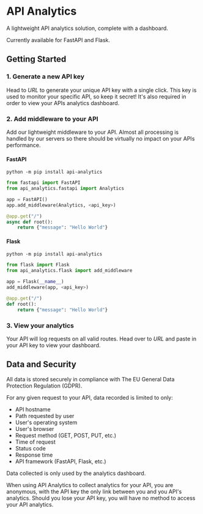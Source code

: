 # API Analytics

A lightweight API analytics solution, complete with a dashboard.

Currently available for FastAPI and Flask.

## Getting Started

### 1. Generate a new API key

Head to *URL* to generate your unique API key with a single click. This key is used to monitor your specific API, so keep it secret! It's also required in order to view your APIs analytics dashboard.

### 2. Add middleware to your API

Add our lightweight middleware to your API. Almost all processing is handled by our servers so there should be virtually no impact on your APIs performance.

#### FastAPI

```
python -m pip install api-analytics
```

```py
from fastapi import FastAPI
from api_analytics.fastapi import Analytics

app = FastAPI()
app.add_middleware(Analytics, <api_key>)

@app.get("/")
async def root():
    return {"message": "Hello World"}
```

#### Flask

```
python -m pip install api-analytics
```

```py
from flask import Flask
from api_analytics.flask import add_middleware

app = Flask(__name__)
add_middleware(app, <api_key>)

@app.get("/")
def root():
    return {"message": "Hello World"}
```

### 3. View your analytics

Your API will log requests on all valid routes. Head over to *URL* and paste in your API key to view your dashboard.

## Data and Security

All data is stored securely in compliance with The EU General Data Protection Regulation (GDPR).

For any given request to your API, data recorded is limited to only:
 - API hostname
 - Path requested by user
 - User's operating system
 - User's browser
 - Request method (GET, POST, PUT, etc.)
 - Time of request
 - Status code
 - Response time
 - API framework (FastAPI, Flask, etc.)

Data collected is only used by the analytics dashboard.

When using API Analytics to collect analytics for your API, you are anonymous, with the API key the only link between you and you API's analytics. Should you lose your API key, you will have no method to access your API analytics.
